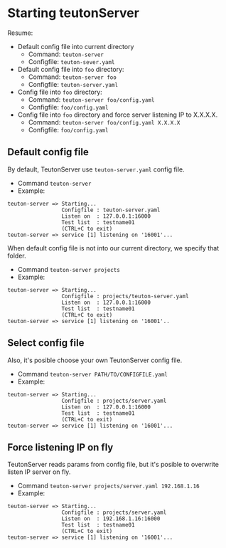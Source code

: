 
# Starting teutonServer

Resume:

* Default config file into current directory
    * Command: `teuton-server`
    * Configfile: `teuton-sever.yaml`
* Default config file into `foo` directory:
    * Command: `teuton-server foo`
    * Configfile: `teuton-server.yaml`
* Config file into `foo` directory:
    * Command: `teuton-server foo/config.yaml`
    * Configfile: `foo/config.yaml`
* Config file into `foo` directory and force server listening IP to X.X.X.X.
    * Command: `teuton-server foo/config.yaml X.X.X.X`
    * Configfile: `foo/config.yaml`

## Default config file

By default, TeutonServer use `teuton-server.yaml` config file.

* Command `teuton-server`
* Example:

```
teuton-server => Starting...
                 Configfile : teuton-server.yaml
                 Listen on  : 127.0.0.1:16000
                 Test list  : testname01
                 (CTRL+C to exit)
teuton-server => service [1] listening on '16001'...
```

When default config file is not into our current directory, we specify that folder.

* Command `teuton-server projects`
* Example:

```
teuton-server => Starting...
                 Configfile : projects/teuton-server.yaml
                 Listen on  : 127.0.0.1:16000
                 Test list  : testname01
                 (CTRL+C to exit)
teuton-server => service [1] listening on '16001'..
```

## Select config file

Also, it's posible choose your own TeutonServer config file.

* Command `teuton-server PATH/TO/CONFIGFILE.yaml`
* Example:

```
teuton-server => Starting...
                 Configfile : projects/server.yaml
                 Listen on  : 127.0.0.1:16000
                 Test list  : testname01
                 (CTRL+C to exit)
teuton-server => service [1] listening on '16001'...
```

## Force listening IP on fly

TeutonServer reads params from config file, but it's posible to overwrite listen IP server on fly.

* Command `teuton-server projects/server.yaml 192.168.1.16`
* Example:

```
teuton-server => Starting...
                 Configfile : projects/server.yaml
                 Listen on  : 192.168.1.16:16000
                 Test list  : testname01
                 (CTRL+C to exit)
teuton-server => service [1] listening on '16001'...
```
